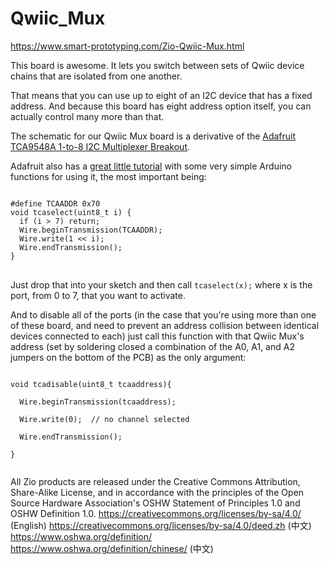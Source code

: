 # Qwiic_Mux

https://www.smart-prototyping.com/Zio-Qwiic-Mux.html

This board is awesome. It lets you switch between sets of Qwiic device chains that are isolated from one another.

That means that you can use up to eight of an I2C device that has a fixed address. And because this board has eight address option itself, you can actually control many more than that.

The schematic for our Qwiic Mux board is a derivative of the <a href = "https://learn.adafruit.com/adafruit-tca9548a-1-to-8-i2c-multiplexer-breakout/overview">Adafruit TCA9548A 1-to-8 I2C Multiplexer Breakout</a>.

Adafruit also has a <a href = "https://learn.adafruit.com/adafruit-tca9548a-1-to-8-i2c-multiplexer-breakout/wiring-and-test">great little tutorial</a> with some very simple Arduino functions for using it, the most important being:
<pre>
<code>
#define TCAADDR 0x70
void tcaselect(uint8_t i) {
  if (i > 7) return;
  Wire.beginTransmission(TCAADDR);
  Wire.write(1 << i);
  Wire.endTransmission();
}
</code>
</pre>

Just drop that into your sketch and then call <code>tcaselect(x);</code> where x is the port, from 0 to 7, that you want to activate.

And to disable all of the ports (in the case that you're using more than one of these board, and need to prevent an address collision between identical devices connected to each) just call this function with that Qwiic Mux's address (set by soldering closed a combination of the A0, A1, and A2 jumpers on the bottom of the PCB) as the only argument:

<pre><code>
void tcadisable(uint8_t tcaaddress){<br>
  Wire.beginTransmission(tcaaddress);<br>
  Wire.write(0);  // no channel selected<br>
  Wire.endTransmission();<br>
}<br>
</code></pre>

All Zio products are released under the Creative Commons Attribution, Share-Alike License, and in accordance with the principles of the Open Source Hardware Association's OSHW Statement of Principles 1.0 and OSHW Definition 1.0. https://creativecommons.org/licenses/by-sa/4.0/ (English)
https://creativecommons.org/licenses/by-sa/4.0/deed.zh (中文)
https://www.oshwa.org/definition/
https://www.oshwa.org/definition/chinese/ (中文)
